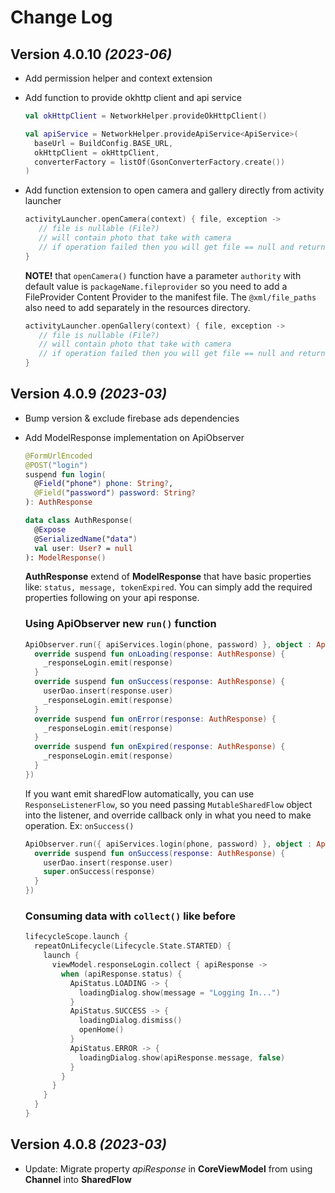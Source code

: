 # Change Log

Version 4.0.10 *(2023-06)*
----------------------------
* Add permission helper and context extension
* Add function to provide okhttp client and api service
  ```kotlin
  val okHttpClient = NetworkHelper.provideOkHttpClient()
  
  val apiService = NetworkHelper.provideApiService<ApiService>(
    baseUrl = BuildConfig.BASE_URL,
    okHttpClient = okHttpClient,
    converterFactory = listOf(GsonConverterFactory.create())
  )
  ```

* Add function extension to open camera and gallery directly from activity launcher
  ```kotlin
  activityLauncher.openCamera(context) { file, exception ->
     // file is nullable (File?)
     // will contain photo that take with camera
     // if operation failed then you will get file == null and return the exception
  }
  ```
  
  **NOTE!** that ```openCamera()``` function have a parameter ```authority``` with default value is ```packageName.fileprovider```
  so you need to add a FileProvider Content Provider to the manifest file. The ```@xml/file_paths``` also need to add separately in the resources directory.
  
  ```kotlin
  activityLauncher.openGallery(context) { file, exception ->
     // file is nullable (File?)
     // will contain photo that take with camera
     // if operation failed then you will get file == null and return the exception
  }
  ```
  
Version 4.0.9 *(2023-03)*
----------------------------
* Bump version & exclude firebase ads dependencies
* Add ModelResponse implementation on ApiObserver

  ```kotlin
  @FormUrlEncoded
  @POST("login")
  suspend fun login(
    @Field("phone") phone: String?,
    @Field("password") password: String?
  ): AuthResponse
  ```

  ```kotlin
  data class AuthResponse(
    @Expose
    @SerializedName("data")
    val user: User? = null
  ): ModelResponse() 
  ```

  **AuthResponse** extend of **ModelResponse** that have basic properties like: ```status, message, tokenExpired```. You can simply add the required properties following on your api response.

  ### Using ApiObserver new ```run()``` function

  ```kotlin
  ApiObserver.run({ apiServices.login(phone, password) }, object : ApiObserver.ResponseListener<AuthResponse> {
    override suspend fun onLoading(response: AuthResponse) {
      _responseLogin.emit(response)
    }            
    override suspend fun onSuccess(response: AuthResponse) {
      userDao.insert(response.user)
      _responseLogin.emit(response)
    }
    override suspend fun onError(response: AuthResponse) {
      _responseLogin.emit(response)
    }
    override suspend fun onExpired(response: AuthResponse) {
      _responseLogin.emit(response)
    }
  })
  ````
  
  If you want emit sharedFlow automatically, you can use ```ResponseListenerFlow```, so you need passing ```MutableSharedFlow``` object into the listener, and override callback only in what you need to make operation. Ex: ```onSuccess()```

  ```kotlin
  ApiObserver.run({ apiServices.login(phone, password) }, object : ApiObserver.ResponseListenerFlow<AuthResponse>(_responseLogin) {
    override suspend fun onSuccess(response: AuthResponse) {
      userDao.insert(response.user)
      super.onSuccess(response)
    }
  })
  ````
  
  ### Consuming data with ```collect()``` like before

  ```kotlin
  lifecycleScope.launch {
    repeatOnLifecycle(Lifecycle.State.STARTED) {
      launch {
        viewModel.responseLogin.collect { apiResponse ->
          when (apiResponse.status) {
            ApiStatus.LOADING -> {
              loadingDialog.show(message = "Logging In...") 
            }
            ApiStatus.SUCCESS -> {
              loadingDialog.dismiss()
              openHome()
            }
            ApiStatus.ERROR -> {
              loadingDialog.show(apiResponse.message, false)
            }
          }
        }
      }
    }
  }
  ```

Version 4.0.8 *(2023-03)*
----------------------------

* Update: Migrate property *apiResponse* in **CoreViewModel** from using **Channel** into **SharedFlow**

